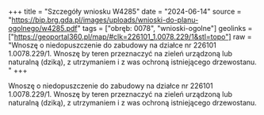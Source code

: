 +++
title = "Szczegóły wniosku W4285"
date = "2024-06-14"
source = "https://bip.brg.gda.pl/images/uploads/wnioski-do-planu-ogolnego/w4285.pdf"
tags = ["obręb: 0078", "wnioski-ogolne"]
geolinks = ["https://geoportal360.pl/map/#clk=226101_1.0078.229/1&stl=topo"]
raw = "Wnoszę o niedopuszczenie do zabudowy na działce nr 226101 1.0078.229/1. Wnoszę by teren przeznaczyć na zieleń urządzoną lub naturalną (dziką), z utrzymaniem i z was ochroną istniejącego drzewostanu. "
+++

Wnoszę o niedopuszczenie do zabudowy na działce nr 226101 1.0078.229/1.
Wnoszę by teren przeznaczyć na zieleń urządzoną lub naturalną (dziką), z utrzymaniem i
z was
ochroną istniejącego drzewostanu.



